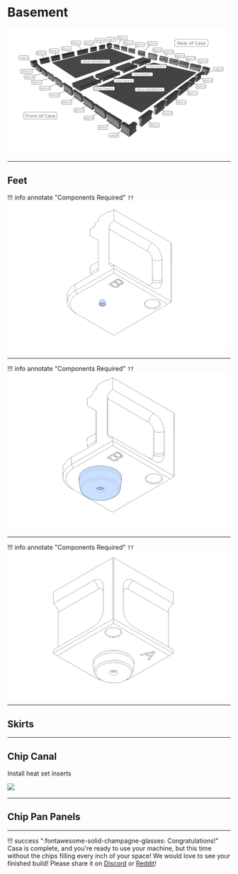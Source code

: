 # Basement

![](../img/50_1.png)

---

## Feet

!!! info annotate "Components Required"
    ```
        ??
    ```
![](../img/50_F_1.png)

---

!!! info annotate "Components Required"
    ```
        ??
    ```
![](../img/50_F_2.png)

---

!!! info annotate "Components Required"
    ```
        ??
    ```
![](../img/50_F_3.png)

---

## Skirts

---

## Chip Canal

Install heat set inserts

![](../img/50_CC_1)

---

## Chip Pan Panels



---

!!! success ":fontawesome-solid-champagne-glasses: Congratulations!"
    Casa is complete, and you're ready to use your machine, but this time without the chips filling every inch of your space!
    We would love to see your finished build! Please share it on [Discord](https://discord.gg/ya4UUj7ax2) or [Reddit](https://www.reddit.com/r/MilleniumMachines/)!